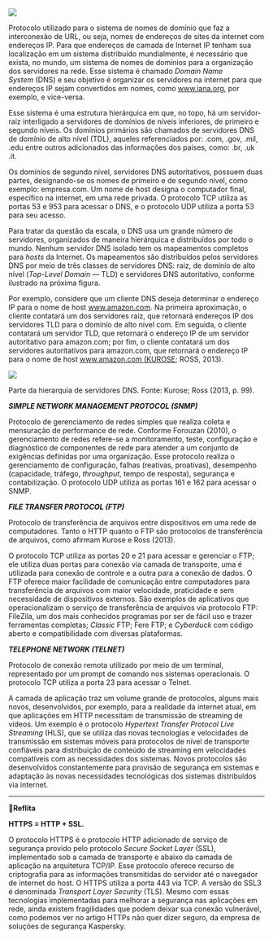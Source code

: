 [![](https://ampli-images.s3.amazonaws.com/production/1292646d-a526-4b0f-8480-f322aee6e9a1/original)](https://ampli-images.s3.amazonaws.com/production/1292646d-a526-4b0f-8480-f322aee6e9a1/original)

Protocolo utilizado para o sistema de nomes de domínio que faz a interconexão de URL, ou seja, nomes de endereços de sites da internet com endereços IP. Para que endereços de camada de Internet IP tenham sua localização em um sistema distribuído mundialmente, é necessário que exista, no mundo, um sistema de nomes de domínios para a organização dos servidores na rede. Esse sistema é chamado _Domain Name System_ (DNS) e seu objetivo é organizar os servidores na internet para que endereços IP sejam convertidos em nomes, como www.iana.org, por exemplo, e vice-versa.

Esse sistema é uma estrutura hierárquica em que, no topo, há um servidor-raiz interligado a servidores de domínios de níveis inferiores, de primeiro e segundo níveis. Os domínios primários são chamados de servidores DNS de domínio de alto nível (TDL), aqueles referenciados por: .com, .gov, .mil, .edu entre outros adicionados das informações dos países, como: .br, .uk .it.

Os domínios de segundo nível, servidores DNS autoritativos, possuem duas partes, designando-se os nomes de primeiro e de segundo nível, como exemplo: empresa.com. Um nome de host designa o computador final, específico na internet, em uma rede privada. O protocolo TCP utiliza as portas 53 e 953 para acessar o DNS, e o protocolo UDP utiliza a porta 53 para seu acesso.

Para tratar da questão da escala, o DNS usa um grande número de servidores, organizados de maneira hierárquica e distribuídos por todo o mundo. Nenhum servidor DNS isolado tem os mapeamentos completos para _hosts_ da Internet. Os mapeamentos são distribuídos pelos servidores DNS por meio de três classes de servidores DNS: raiz, de domínio de alto nível (_Top-Level Domain_ — TLD) e servidores DNS autoritativo, conforme ilustrado na próxima figura.

Por exemplo, considere que um cliente DNS deseja determinar o endereço IP para o nome de host www.amazon.com. Na primeira aproximação, o cliente contatará um dos servidores raiz, que retornará endereços IP dos servidores TLD para o domínio de alto nível com. Em seguida, o cliente contatará um servidor TLD, que retornará o endereço IP de um servidor autoritativo para amazon.com; por fim, o cliente contatará um dos servidores autoritativos para amazon.com, que retornará o endereço IP para o nome de host www.amazon.com (KUROSE; ROSS, 2013).

[![](https://ampli-images.s3.amazonaws.com/production/5ca24454-490c-49c6-93c3-3c10cbbbc08b/original)](https://ampli-images.s3.amazonaws.com/production/5ca24454-490c-49c6-93c3-3c10cbbbc08b/original)

Parte da hierarquia de servidores DNS. Fonte: Kurose; Ross (2013, p. 99).

_**SIMPLE NETWORK MANAGEMENT PROTOCOL (SNMP)**_

Protocolo de gerenciamento de redes simples que realiza coleta e mensuração de performance de rede. Conforme Forouzan (2010), o gerenciamento de redes refere-se a monitoramento, teste, configuração e diagnóstico de componentes de rede para atender a um conjunto de exigências definidas por uma organização. Esse protocolo realiza o gerenciamento de configuração, falhas (reativas, proativas), desempenho (capacidade, tráfego, _throughput_, tempo de resposta), segurança e contabilização. O protocolo UDP utiliza as portas 161 e 162 para acessar o SNMP.

_**FILE TRANSFER PROTOCOL (FTP)**_

Protocolo de transferência de arquivos entre dispositivos em uma rede de computadores. Tanto o HTTP quanto o FTP são protocolos de transferência de arquivos, como afirmam Kurose e Ross (2013).

O protocolo TCP utiliza as portas 20 e 21 para acessar e gerenciar o FTP; ele utiliza duas portas para conexão via camada de transporte, uma é utilizada para conexão de controle e a outra para a conexão de dados. O FTP oferece maior facilidade de comunicação entre computadores para transferência de arquivos com maior velocidade, praticidade e sem necessidade de dispositivos externos. São exemplos de aplicativos que operacionalizam o serviço de transferência de arquivos via protocolo FTP: FileZila, um dos mais conhecidos programas por ser de fácil uso e trazer ferramentas completas; _Classic_ FTP; Fere FTP; e _Cyberduck_ com código aberto e compatibilidade com diversas plataformas.

_**TELEPHONE NETWORK (TELNET)**_

Protocolo de conexão remota utilizado por meio de um terminal, representado por um prompt de comando nos sistemas operacionais. O protocolo TCP utiliza a porta 23 para acessar o Telnet.

A camada de aplicação traz um volume grande de protocolos, alguns mais novos, desenvolvidos, por exemplo, para a realidade da internet atual, em que aplicações em HTTP necessitam de transmissão de streaming de vídeos. Um exemplo é o protocolo _Hypertext Transfer Protocol Live Streaming_ (HLS), que se utiliza das novas tecnologias e velocidades de transmissão em sistemas móveis para protocolos de nível de transporte confiáveis para distribuição de conteúdo de streaming em velocidades compatíveis com as necessidades dos sistemas. Novos protocolos são desenvolvidos constantemente para provisão de segurança em sistemas e adaptação às novas necessidades tecnológicas dos sistemas distribuídos via internet.

______

**💭Reflita**

**HTTPS = HTTP + SSL.**

O protocolo HTTPS é o protocolo HTTP adicionado de serviço de segurança provido pelo protocolo _Secure Socket Layer_ (SSL), implementado sob a camada de transporte e abaixo da camada de aplicação na arquitetura TCP/IP. Esse protocolo oferece recurso de criptografia para as informações transmitidas do servidor até o navegador de internet do host. O HTTPS utiliza a porta 443 via TCP. A versão do SSL3 é denominada _Transport Layer Security_ (TLS). Mesmo com essas tecnologias implementadas para melhorar a segurança nas aplicações em rede, ainda existem fragilidades que podem deixar sua conexão vulnerável, como podemos ver no artigo HTTPs não quer dizer seguro, da empresa de soluções de segurança Kaspersky.